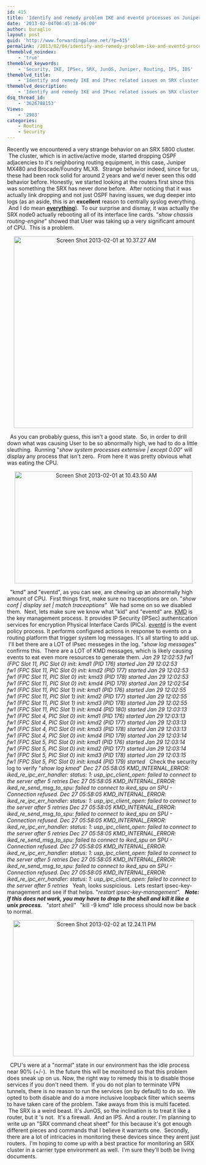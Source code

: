 ```yaml
---
id: 415
title: 'Identify and remedy problem IKE and eventd processes on Juniper SRX'
date: '2013-02-04T06:45:18-06:00'
author: buraglio
layout: post
guid: 'http://www.forwardingplane.net/?p=415'
permalink: /2013/02/04/identify-and-remedy-problem-ike-and-eventd-processes-on-juniper-srx/
themeblvd_noindex:
    - 'true'
themeblvd_keywords:
    - 'Security, IKE, IPSec, SRX, JunOS, Juniper, Routing, IPS, IDS'
themeblvd_title:
    - 'Identify and remedy IKE and IPsec related issues on SRX cluster.'
themeblvd_description:
    - 'Identify and remedy IKE and IPsec related issues on SRX cluster.KMD can take huge amounts of CLU and generate large amounts of logs.  Track down and rectify run away processes.  '
dsq_thread_id:
    - '3626788153'
Views:
    - '2903'
categories:
    - Routing
    - Security
---
```


Recently we encountered a very strange behavior on an SRX 5800 cluster.  The cluster, which is in active/active mode, started dropping OSPF adjacencies to it's neighboring routing equipment, in this case, Juniper MX480 and Brocade/Foundry MLX8.  Strange behavior indeed, since for us, these had been rock solid for around 2 years and we'd never seen this odd behavior before.
Honestly, we started looking at the routers first since this was something the SRX has never done before.  After noticing that it was actually link dropping and not just OSPF having issues, we dug deeper into logs (as an aside, this is an <strong>excellent</strong> reason to centrally syslog everything.  And I do mean <span style="text-decoration: underline;"><strong>everything</strong></span>).  To our surprise and dismay, it was actually the SRX node0 actually rebooting all of its interface line cards.
"<em>show chassis routing-engine</em>" showed that User was taking up a very significant amount of CPU.  This is a problem.
<p style="text-align: center;"><a href="http://www.forwardingplane.net/wp-content/uploads/2013/02/Screen-Shot-2013-02-01-at-10.37.27-AM.png"><img class=" wp-image-416 aligncenter" alt="Screen Shot 2013-02-01 at 10.37.27 AM" src="http://www.forwardingplane.net/wp-content/uploads/2013/02/Screen-Shot-2013-02-01-at-10.37.27-AM.png" width="469" height="500" /></a></p>
&nbsp;
As you can probably guess, this isn't a good state.  So, in order to drill down what was causing User to be so abnormally high, we had to do a little sleuthing.  Running "<em>show system processes extensive | except 0.00</em>" will display any process that isn't zero.  From here it was pretty obvious what was eating the CPU.
<p style="text-align: center;"><a href="http://www.forwardingplane.net/wp-content/uploads/2013/02/Screen-Shot-2013-02-01-at-10.43.50-AM.png"><img class="aligncenter  wp-image-417" alt="Screen Shot 2013-02-01 at 10.43.50 AM" src="http://www.forwardingplane.net/wp-content/uploads/2013/02/Screen-Shot-2013-02-01-at-10.43.50-AM.png" width="465" height="292" /></a></p>
&nbsp;
"kmd" and "eventd", as you can see, are chewing up an abnormally high amount of CPU.  First things first, make sure no traceoptions are on.
"<em>show conf | display set | match traceoptions</em>"  We had some on so we disabled them.  Next, lets make sure we know what "kid" and "eventd" are.
<a href="http://www.juniper.net/techpubs/software/junos/junos94/syslog-messages/kmd-system-log-messages.html" target="_blank" rel="noopener noreferrer">KMD</a> is the key management process. It provides IP Security (IPSec) authentication services for encryption Physical Interface Cards (PICs).
<a href="http://www.juniper.net/techpubs/en_US/junos10.1/information-products/topic-collections/syslog-messages/jd0e22130.html" target="_blank" rel="noopener noreferrer">eventd</a> is the event policy process. It performs configured actions in response to events on a routing platform that trigger system log messages.
It's all starting to add up.  I'll bet there are a LOT of IPsec messeges in the log.
"<em>show log messages</em>" confirms this.  There are a LOT of KMD messages, which is likely causing events to eat even more resources to generate them.
<em>Jan 29 12:02:53 fw1 (FPC Slot 11, PIC Slot 0) init: kmd1 (PID 176) started</em>
<em>Jan 29 12:02:53 <em>fw1</em> (FPC Slot 11, PIC Slot 0) init: kmd2 (PID 177) started</em>
<em>Jan 29 12:02:53 <em>fw1</em> (FPC Slot 11, PIC Slot 0) init: kmd3 (PID 178) started</em>
<em>Jan 29 12:02:53 <em>fw1</em> (FPC Slot 11, PIC Slot 0) init: kmd4 (PID 179) started</em>
<em>Jan 29 12:02:54 <em>fw1</em> (FPC Slot 11, PIC Slot 1) init: kmd1 (PID 176) started</em>
<em>Jan 29 12:02:55 <em>fw1</em> (FPC Slot 11, PIC Slot 1) init: kmd2 (PID 177) started</em>
<em>Jan 29 12:02:55 <em>fw1</em> (FPC Slot 11, PIC Slot 1) init: kmd3 (PID 178) started</em>
<em>Jan 29 12:02:55 <em>fw1</em> (FPC Slot 11, PIC Slot 1) init: kmd4 (PID 180) started</em>
<em>Jan 29 12:03:13 <em>fw1</em> (FPC Slot 4, PIC Slot 0) init: kmd1 (PID 176) started</em>
<em>Jan 29 12:03:13 <em>fw1</em> (FPC Slot 4, PIC Slot 0) init: kmd2 (PID 177) started</em>
<em>Jan 29 12:03:13 <em>fw1</em> (FPC Slot 4, PIC Slot 0) init: kmd3 (PID 178) started</em>
<em>Jan 29 12:03:13 <em>fw1</em> (FPC Slot 4, PIC Slot 0) init: kmd4 (PID 179) started</em>
<em>Jan 29 12:03:14 <em>fw1</em> (FPC Slot 5, PIC Slot 0) init: kmd1 (PID 176) started</em>
<em>Jan 29 12:03:14 <em>fw1</em> (FPC Slot 5, PIC Slot 0) init: kmd2 (PID 177) started</em>
<em>Jan 29 12:03:14 <em>fw1</em> (FPC Slot 5, PIC Slot 0) init: kmd3 (PID 178) started</em>
<em>Jan 29 12:03:15 <em>fw1</em> (FPC Slot 5, PIC Slot 0) init: kmd4 (PID 179) started</em>
&nbsp;
Check the security log to verify "<em>show log kmed</em>"
<em>Dec 27 05:58:05 KMD_INTERNAL_ERROR: iked_re_ipc_err_handler: status: 1: usp_ipc_client_open: failed to connect to the server after 5 retries
Dec 27 05:58:05 KMD_INTERNAL_ERROR: iked_re_send_msg_to_spu: failed to connect to iked_spu on SPU - Connection refused.
Dec 27 05:58:05 KMD_INTERNAL_ERROR: iked_re_ipc_err_handler: status: 1: usp_ipc_client_open: failed to connect to the server after 5 retries
Dec 27 05:58:05 KMD_INTERNAL_ERROR: iked_re_send_msg_to_spu: failed to connect to iked_spu on SPU - Connection refused.
Dec 27 05:58:05 KMD_INTERNAL_ERROR: iked_re_ipc_err_handler: status: 1: usp_ipc_client_open: failed to connect to the server after 5 retries
Dec 27 05:58:05 KMD_INTERNAL_ERROR: iked_re_send_msg_to_spu: failed to connect to iked_spu on SPU - Connection refused.
Dec 27 05:58:05 KMD_INTERNAL_ERROR: iked_re_ipc_err_handler: status: 1: usp_ipc_client_open: failed to connect to the server after 5 retries
Dec 27 05:58:05 KMD_INTERNAL_ERROR: iked_re_send_msg_to_spu: failed to connect to iked_spu on SPU - Connection refused.
Dec 27 05:58:05 KMD_INTERNAL_ERROR: iked_re_ipc_err_handler: status: 1: usp_ipc_client_open: failed to connect to the server after 5 retries</em>
&nbsp;
Yeah, looks suspicious.  Lets restart ipsec-key-management and see if that helps.
"<em>restart ipsec-key-management".  </em>
<strong><em>Note: If this does not work, you may have to drop to the shell and kill it like a unix process.  </em></strong>
<em>"start shell"</em><strong><em>  </em></strong>
<strong><em></em></strong>"kill -9 kmd"
Idle process should now be back to normal.
<p style="text-align: center;"><a href="http://www.forwardingplane.net/wp-content/uploads/2013/02/Screen-Shot-2013-02-02-at-12.24.11-PM.png"><img class="aligncenter  wp-image-419" alt="Screen Shot 2013-02-02 at 12.24.11 PM" src="http://www.forwardingplane.net/wp-content/uploads/2013/02/Screen-Shot-2013-02-02-at-12.24.11-PM.png" width="473" height="355" /></a></p>
&nbsp;
CPU's were at a "normal" state in our environment has the idle process near 90% (+/-).  In the future this will be monitored so that this problem does sneak up on us.
Now, the right way to remedy this is to disable those services if you don't need them.  If you do not plan to terminate VPN tunnels, there is no reason to run the services (on by default) to do so.  We opted to both disable and do a more inclusive loopback filter which seems to have taken care of the problem.
Take aways from this is multi faceted.  The SRX is a weird beast. It's JunOS, so the inclination is to treat it like a router, but it 's not.  It's a firewall.  And an IPS. And a router.
I'm planning to write up an "SRX command cheat sheet" for this because it's got enough different pieces and commands that I believe it warrants one.  Secondly, there are a lot of intricacies in monitoring these devices since they arent just routers.  I'm hoping to come up with a best practice for monitoring an SRX cluster in a carrier type environment as well.  I'm sure they'll both be living documents.
&nbsp;
&nbsp;